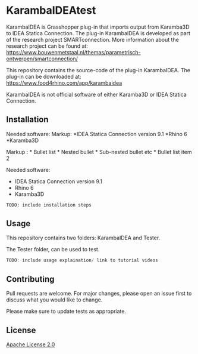 # KarambaIDEAtest
KarambaIDEA is Grasshopper plug-in that imports output from Karamba3D to IDEA Statica Connection. The plug-in KarambaIDEA is developed as part of the research project SMARTconnection. More information about the research project can be found at: https://www.bouwenmetstaal.nl/themas/parametrisch-ontwerpen/smartconnection/

This repository contains the source-code of the plug-in KarambaIDEA. The plug-in can be downloaded at: https://www.food4rhino.com/app/karambaidea

KarambaIDEA is not official software of either Karamba3D or IDEA Statica Connection.

## Installation


Needed software:
Markup: *IDEA Statica Connection version 9.1
        *Rhino 6
        *Karamba3D
        
Markup : * Bullet list
              * Nested bullet
                  * Sub-nested bullet etc
          * Bullet list item 2

Needed software:
* IDEA Statica Connection version 9.1
* Rhino 6
* Karamba3D
  
```bash
TODO: include installation steps
```

## Usage

This repository contains two folders: KarambaIDEA and Tester.

The Tester folder, can be used to test.

```c#
TODO: include usage explaination/ link to tutorial videos
```

## Contributing
Pull requests are welcome. For major changes, please open an issue first to discuss what you would like to change.

Please make sure to update tests as appropriate.

## License
[Apache License 2.0](https://choosealicense.com/licenses/apache-2.0/#)

